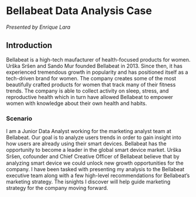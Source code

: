 # Bellabeat Data Analysis Case
*Presented by Enrique Lara*

## Introduction
Bellabeat is a high-tech maufacturer of health-focused products for women. Urška Sršen and Sando Mur founded Bellabeat in 2013. Since then, it has experienced tremendous growth in popularity and has positioned itself as a tech-driven brand for women. The company creates some of the most beautifully crafted products for women that track many of their fitness trends. The company is able to collect activity on sleep, stress, and reproductive health which in turn have allowed Bellabeat to empower women with knowledge about their own health and habits.

### Scenario
I am a Junior Data Analyst working for the marketing analyst team at Bellabeat. Our goal is to analyze users trends in order to gain insight into how users are already using their smart devices. Bellabeat has the opportunity to become a leader in the global smart device market. Urška Sršen, cofounder and Chief Creative Oﬃcer of Bellabeat believe that by analyzing smart device we could unlock new growth opportunities for the company. I have been tasked with presenting my analysis to the Bellabeat executive team along with a few high-level recommendations for Bellabeat’s marketing strategy. The isnights I discover will help guide marketing strategy for the company moving forward.
